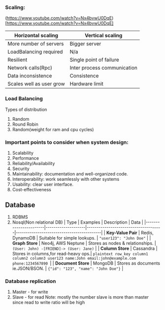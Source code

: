 ### Scaling:

(https://www.youtube.com/watch?v=Nx4bvwU0DqE)[https://www.youtube.com/watch?v=Nx4bvwU0DqE]

| Horizontal scaling 		|	Vertical scaling            |
|---------------------------|-------------------------------|
| More number of servers	|	Bigger server				|
| LoadBalancing required	|	N/a							|
| Resilient					|   Single point of failure		|
| Network calls(Rpc)		|	Inter process communication |
| Data inconsistence		|	Consistence					|
| Scales well as user grow	|   Hardware limit				|

### Load Balancing
Types of distribution  
1. Random
2. Round Robin
3. Random(weight for ram and cpu cycles)

### Important points to consider when system design:
1. Scalability
2. Performance
3. Reliability/Availability
4. Security
5. Maintainability:  documentation and well-organized code.
6. Interoperability: work seamlessly with other systems  
7. Usability: clear user interface.
8. Cost-effectiveness  


## Database
1. RDBMS
2. Nosql(Non relational DB)
    | Type                  | Examples           | Description                          | Data                                      |
    |-----------------------|--------------------|--------------------------------------|-------------------------------------------|
    | **Key-Value Pair**    | Redis, DynamoDB    | Suitable for simple lookups.         | `"user123": "John Doe"`                   |
    | **Graph Store**       | Neo4j, AWS Neptune | Stores as nodes & relationships.     | `(User: John) -[FRIEND]-> (User: Jane)`   |
    | **Column Store**      | Cassandra          | Stores in columns,for read-heavy ops.| `plaintext row_key column1 column2 column3 user123 name:John email:john@example.com phone:1234567890 `|
    | **Document Store**    | MongoDB            | Stores as documents ie.JSON/BSON.    | `{"id": "123", "name": "John Doe"}`       |

### Database replication
1. Master - for write
2. Slave - for read
Note: mostly the number slave is more than master since read to write ratio will be high  
